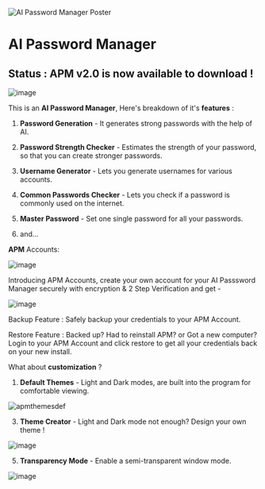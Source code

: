 <meta name="google-site-verification" content="ljzq7r3BKLqCyDz9qpN8K7IIzU3QkEciv7zxI4xIfMk" />

![AI Password Manager Poster](https://github.com/user-attachments/assets/219fed00-f3f1-4a66-9cbc-c4ea146bd277)


# AI Password Manager

## Status : APM v2.0 is now available to download !

![image](https://github.com/user-attachments/assets/1b817cac-4d8f-4820-a1fa-37fa8148337e)

This is an **AI Password Manager**, Here's breakdown of it's **features** : 

1) **Password Generation** - It generates strong passwords with the help of AI.

2) **Password Strength Checker** - Estimates the strength of your password, so that you can create stronger passwords.

3) **Username Generator** - Lets you generate usernames for various accounts.

4) **Common Passwords Checker** - Lets you check if a password is commonly used on the internet.

5) **Master Password** - Set one single password for all your passwords.

6) and...

**APM** Accounts:

![image](https://github.com/user-attachments/assets/c6270f9a-890f-4f3d-9068-6e708399ac07)

Introducing APM Accounts, create your own account for your AI Passsword Manager securely with encryption & 2 Step Verification and get -

![image](https://github.com/user-attachments/assets/15b87209-e8c9-4d37-83ea-b9d9d1bf4d7c)

Backup Feature :
Safely backup your credentials to your APM Account.

Restore Feature :
Backed up? Had to reinstall APM? or Got a new computer? Login to your APM Account and click restore to get all your credentials back on your new install.

What about **customization** ?

1) **Default Themes** - Light and Dark modes, are built into the program for comfortable viewing.

![apmthemesdef](https://github.com/user-attachments/assets/df9fa885-68a5-4e07-940a-1747ab3157f2)

3) **Theme Creator** - Light and Dark mode not enough? Design your own theme !

![image](https://github.com/user-attachments/assets/a7084b23-0d02-4b9b-9699-973b8d257341)

5) **Transparency Mode** - Enable a semi-transparent window mode.

![image](https://github.com/user-attachments/assets/7a0dd57e-f922-42df-b4d1-1b2df3c2462f)

